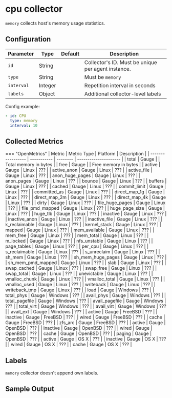 # cpu collector

`memory` collects host's memory usage statistics.

## Configuration

| Parameter  | Type    | Default | Description                                        |
| ---------- | ------- | ------- | -------------------------------------------------- |
| `id`       | String  |         | Collector's ID. Must be unique per agent instance. |
| `type`     | String  |         | Must be `memory`                                   |
| `interval` | Integer |         | Repetition interval in seconds                     |
| `labels`   | Object  |         | Additional collector-level labels                  |

Config example:

``` yaml
- id: CPU
  type: memory
  interval: 10
```

## Collected Metrics

=== "OpenMetrics"
  | Metric            | Metric Type | Platform | Description           |
  | ----------------- | ----------- | -------- | --------------------- |
  | total             | Gauge       |          | Total memory in bytes |
  | free              | Gauge       |          | Free memory in bytes  |
  | active            | Gauge       | Linux    | ???                   |
  | active_anon       | Gauge       | Linux    | ???                   |
  | active_file       | Gauge       | Linux    | ???                   |
  | anon_huge_pages   | Gauge       | Linux    | ???                   |
  | anon_pages        | Gauge       | Linux    | ???                   |
  | bounce            | Gauge       | Linux    | ???                   |
  | buffers           | Gauge       | Linux    | ???                   |
  | cached            | Gauge       | Linux    | ???                   |
  | commit_limit      | Gauge       | Linux    | ???                   |
  | committed_as      | Gauge       | Linux    | ???                   |
  | direct_map_1g     | Gauge       | Linux    | ???                   |
  | direct_map_2m     | Gauge       | Linux    | ???                   |
  | direct_map_4k     | Gauge       | Linux    | ???                   |
  | dirty             | Gauge       | Linux    | ???                   |
  | file_huge_pages   | Gauge       | Linux    | ???                   |
  | file_pmd_mapped   | Gauge       | Linux    | ???                   |
  | huge_page_size    | Gauge       | Linux    | ???                   |
  | huge_tlb          | Gauge       | Linux    | ???                   |
  | inactive          | Gauge       | Linux    | ???                   |
  | inactive_anon     | Gauge       | Linux    | ???                   |
  | inactive_file     | Gauge       | Linux    | ???                   |
  | k_reclaimable     | Gauge       | Linux    | ???                   |
  | kernel_stack      | Gauge       | Linux    | ???                   |
  | mapped            | Gauge       | Linux    | ???                   |
  | mem_available     | Gauge       | Linux    | ???                   |
  | mem_free          | Gauge       | Linux    | ???                   |
  | mem_total         | Gauge       | Linux    | ???                   |
  | m_locked          | Gauge       | Linux    | ???                   |
  | nfs_unstable      | Gauge       | Linux    | ???                   |
  | page_tables       | Gauge       | Linux    | ???                   |
  | per_cpu           | Gauge       | Linux    | ???                   |
  | s_reclaimable     | Gauge       | Linux    | ???                   |
  | s_unreclaim       | Gauge       | Linux    | ???                   |
  | sh_mem            | Gauge       | Linux    | ???                   |
  | sh_mem_huge_pages | Gauge       | Linux    | ???                   |
  | sh_mem_pmd_mapped | Gauge       | Linux    | ???                   |
  | slab              | Gauge       | Linux    | ???                   |
  | swap_cached       | Gauge       | Linux    | ???                   |
  | swap_free         | Gauge       | Linux    | ???                   |
  | swap_total        | Gauge       | Linux    | ???                   |
  | unevictable       | Gauge       | Linux    | ???                   |
  | vmalloc_chunk     | Gauge       | Linux    | ???                   |
  | vmalloc_total     | Gauge       | Linux    | ???                   |
  | vmalloc_used      | Gauge       | Linux    | ???                   |
  | writeback         | Gauge       | Linux    | ???                   |
  | writeback_tmp     | Gauge       | Linux    | ???                   |
  | load              | Gauge       | Windows  | ???                   |
  | total_phys        | Gauge       | Windows  | ???                   |
  | avail_phys        | Gauge       | Windows  | ???                   |
  | total_pagefile    | Gauge       | Windows  | ???                   |
  | avail_pagefile    | Gauge       | Windows  | ???                   |
  | total_virt        | Gauge       | Windows  | ???                   |
  | avail_virt        | Gauge       | Windows  | ???                   |
  | avail_ext         | Gauge       | Windows  | ???                   |
  | active            | Gauge       | FreeBSD  | ???                   |
  | inactive          | Gauge       | FreeBSD  | ???                   |
  | wired             | Gauge       | FreeBSD  | ???                   |
  | cache             | Gauge       | FreeBSD  | ???                   |
  | zfs_arc           | Gauge       | FreeBSD  | ???                   |
  | active            | Gauge       | OpenBSD  | ???                   |
  | inactive          | Gauge       | OpenBSD  | ???                   |
  | wired             | Gauge       | OpenBSD  | ???                   |
  | cache             | Gauge       | OpenBSD  | ???                   |
  | paging            | Gauge       | OpenBSD  | ???                   |
  | active            | Gauge       | OS X     | ???                   |
  | inactive          | Gauge       | OS X     | ???                   |
  | wired             | Gauge       | OS X     | ???                   |
  | cache             | Gauge       | OS X     | ???                   |

## Labels

`memory` collector doesn't append own labels.

## Sample Output